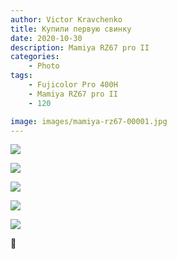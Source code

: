 ```yaml
---
author: Victor Kravchenko
title: Купили первую свинку
date: 2020-10-30
description: Mamiya RZ67 pro II
categories:
    - Photo
tags:
    - Fujicolor Pro 400H
    - Mamiya RZ67 pro II
    - 120

image: images/mamiya-rz67-00001.jpg
---
```


![](images/mamiya-rz67-00001.jpg)

![](images/mamiya-rz67-00002.jpg)

![](images/mamiya-rz67-00003.jpg)

![](images/mamiya-rz67-00004.jpg)

![](images/mamiya-rz67-00005.jpg)


🐍 